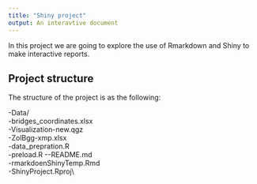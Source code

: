 ```yaml
---
title: "Shiny project"
output: An interavtive document
---
```


In this project we are going to explore the use of Rmarkdown and Shiny to make interactive reports.

## Project structure

The structure of the project is as the following:

-Data/\
  -bridges_coordinates.xlsx\
  -Visualization-new.qgz\
  -ZolBgg-xmp.xlsx\
-data_prepration.R\
-preload.R --README.md\
-rmarkdoenShinyTemp.Rmd\
-ShinyProject.Rproj\
